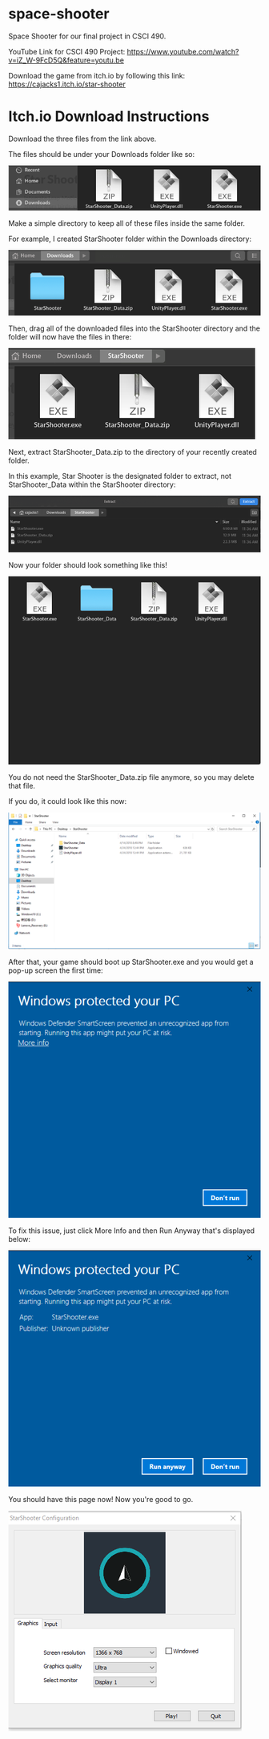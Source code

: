 # space-shooter
Space Shooter for our final project in CSCI 490.

YouTube Link for CSCI 490 Project: https://www.youtube.com/watch?v=iZ_W-9FcD5Q&feature=youtu.be

Download the game from itch.io by following this link: https://cajacks1.itch.io/star-shooter

# Itch.io Download Instructions
Download the three files from the link above.

The files should be under your Downloads folder like so:

![](/images/downloads-folder.png)

Make a simple directory to keep all of these files inside the same folder.  

For example, I created StarShooter folder within the Downloads directory:

![](/images/starshooter-folder.png)

Then, drag all of the downloaded files into the StarShooter directory and the folder will now have the files in there:

![](/images/starshooter-directory.png)

Next, extract StarShooter_Data.zip to the directory of your recently created folder.  

In this example, Star Shooter is the designated folder to extract, not StarShooter_Data within the StarShooter directory:

![](/images/destination-starshooter_data.png)

Now your folder should look something like this!

![](/images/all-documents-ready.png)

You do not need the StarShooter_Data.zip file anymore, so you may delete that file.

If you do, it could look like this now:

![](/images/DisplayOne.PNG)

After that, your game should boot up StarShooter.exe and you would get a pop-up screen the first time:

![](/images/FirstOpen.png)

To fix this issue, just click More Info and then Run Anyway that's displayed below:

![](/images/MoreInfo.png)

You should have this page now! Now you're good to go.

![](/images/GameMenu.png)
